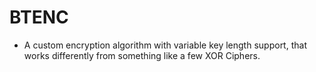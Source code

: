 # BTENC
- A custom encryption algorithm with variable key length support, that works differently from something like a few XOR Ciphers.
